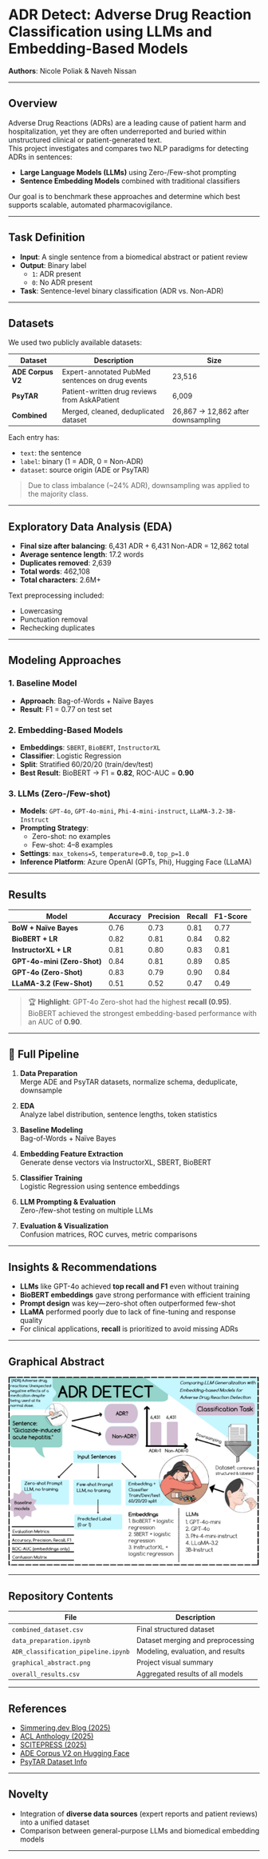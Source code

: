 # ADR Detect: Adverse Drug Reaction Classification using LLMs and Embedding-Based Models

**Authors**: Nicole Poliak & Naveh Nissan

---

## Overview

Adverse Drug Reactions (ADRs) are a leading cause of patient harm and hospitalization, yet they are often underreported and buried within unstructured clinical or patient-generated text.  
This project investigates and compares two NLP paradigms for detecting ADRs in sentences:

- **Large Language Models (LLMs)** using Zero-/Few-shot prompting  
- **Sentence Embedding Models** combined with traditional classifiers

Our goal is to benchmark these approaches and determine which best supports scalable, automated pharmacovigilance.

---

## Task Definition

- **Input**: A single sentence from a biomedical abstract or patient review  
- **Output**: Binary label  
  - `1`: ADR present  
  - `0`: No ADR present  
- **Task**: Sentence-level binary classification (ADR vs. Non-ADR)

---

## Datasets

We used two publicly available datasets:

| Dataset        | Description                                      | Size     |
|----------------|--------------------------------------------------|----------|
| **ADE Corpus V2** | Expert-annotated PubMed sentences on drug events | 23,516   |
| **PsyTAR**     | Patient-written drug reviews from AskAPatient    | 6,009    |
| **Combined**   | Merged, cleaned, deduplicated dataset             | 26,867 → 12,862 after downsampling |

Each entry has:
- `text`: the sentence
- `label`: binary (1 = ADR, 0 = Non-ADR)
- `dataset`: source origin (ADE or PsyTAR)

> Due to class imbalance (~24% ADR), downsampling was applied to the majority class.

---

## Exploratory Data Analysis (EDA)

- **Final size after balancing**: 6,431 ADR + 6,431 Non-ADR = 12,862 total  
- **Average sentence length**: 17.2 words  
- **Duplicates removed**: 2,639  
- **Total words**: 462,108  
- **Total characters**: 2.6M+  

Text preprocessing included:
- Lowercasing  
- Punctuation removal  
- Rechecking duplicates  

---

## Modeling Approaches

### 1. Baseline Model
- **Approach**: Bag-of-Words + Naïve Bayes
- **Result**: F1 = 0.77 on test set

### 2. Embedding-Based Models
- **Embeddings**: `SBERT`, `BioBERT`, `InstructorXL`
- **Classifier**: Logistic Regression
- **Split**: Stratified 60/20/20 (train/dev/test)
- **Best Result**: BioBERT → F1 = **0.82**, ROC-AUC = **0.90**

### 3. LLMs (Zero-/Few-shot)
- **Models**: `GPT-4o`, `GPT-4o-mini`, `Phi-4-mini-instruct`, `LLaMA-3.2-3B-Instruct`
- **Prompting Strategy**:  
  - Zero-shot: no examples  
  - Few-shot: 4–8 examples  
- **Settings**: `max_tokens=5`, `temperature=0.0`, `top_p=1.0`
- **Inference Platform**: Azure OpenAI (GPTs, Phi), Hugging Face (LLaMA)

---

## Results

| Model                         | Accuracy | Precision | Recall | F1-Score
|-------------------------------|----------|-----------|--------|----------
| **BoW + Naïve Bayes**         | 0.76     | 0.73      | 0.81   | 0.77     
| **BioBERT + LR**              | 0.82     | 0.81      | 0.84   | 0.82     
| **InstructorXL + LR**         | 0.81     | 0.80      | 0.83   | 0.81     
| **GPT-4o-mini (Zero-Shot)**   | 0.84     | 0.81      | 0.89   | 0.85     
| **GPT-4o (Zero-Shot)**        | 0.83     | 0.79      | 0.90   | 0.84     
| **LLaMA-3.2 (Few-Shot)**      | 0.51     | 0.52      | 0.47   | 0.49     

> 🏆 **Highlight**: GPT-4o Zero-shot had the highest **recall (0.95)**. BioBERT achieved the strongest embedding-based performance with an AUC of **0.90**.

---

## 🔄 Full Pipeline

1. **Data Preparation**  
   Merge ADE and PsyTAR datasets, normalize schema, deduplicate, downsample

2. **EDA**  
   Analyze label distribution, sentence lengths, token statistics

3. **Baseline Modeling**  
   Bag-of-Words + Naïve Bayes

4. **Embedding Feature Extraction**  
   Generate dense vectors via InstructorXL, SBERT, BioBERT

5. **Classifier Training**  
   Logistic Regression using sentence embeddings

6. **LLM Prompting & Evaluation**  
   Zero-/few-shot testing on multiple LLMs

7. **Evaluation & Visualization**  
   Confusion matrices, ROC curves, metric comparisons

---

## Insights & Recommendations

- **LLMs** like GPT-4o achieved **top recall and F1** even without training
- **BioBERT embeddings** gave strong performance with efficient training
- **Prompt design** was key—zero-shot often outperformed few-shot
- **LLaMA** performed poorly due to lack of fine-tuning and response quality
- For clinical applications, **recall** is prioritized to avoid missing ADRs

---

## Graphical Abstract

![ADR Detect - Graphical Abstract](./graphical_abstract.png)

---

## Repository Contents

| File | Description |
|------|-------------|
| `combined_dataset.csv` | Final structured dataset |
| `data_preparation.ipynb` | Dataset merging and preprocessing |
| `ADR_classification_pipeline.ipynb` | Modeling, evaluation, and results |
| `graphical_abstract.png` | Project visual summary |
| `overall_results.csv` | Aggregated results of all models |

---

## References

- [Simmering.dev Blog (2025)](https://simmering.dev/blog/modernbert-vs-llm/)
- [ACL Anthology (2025)](https://aclanthology.org/2025.insights-1.11.pdf)
- [SCITEPRESS (2025)](https://www.scitepress.org/Papers/2025/131607/131607.pdf)
- [ADE Corpus V2 on Hugging Face](https://huggingface.co/datasets/ade-benchmark-corpus/ade_corpus_v2)
- [PsyTAR Dataset Info](https://www.askapatient.com/store/#!/Psytar-Data-Set/p/449080512/category=129206256)

---

## Novelty

- Integration of **diverse data sources** (expert reports and patient reviews) into a unified dataset
- Comparison between general-purpose LLMs and biomedical embedding models

---
